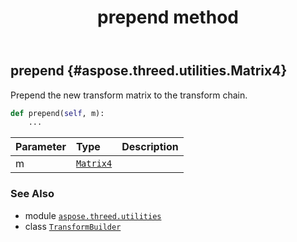 ﻿---
title: prepend method
second_title: Aspose.3D for Python via .NET API References
description: 
type: docs
weight: 40
url: /aspose.threed.utilities/transformbuilder/prepend/
is_root: false
---

## prepend {#aspose.threed.utilities.Matrix4}

Prepend the new transform matrix to the transform chain.



```python
def prepend(self, m):
    ...
```


| Parameter | Type | Description |
| :- | :- | :- |
| m | [`Matrix4`](/3d/python-net/aspose.threed.utilities/matrix4) |  |



### See Also
* module [`aspose.threed.utilities`](../../)
* class [`TransformBuilder`](/3d/python-net/aspose.threed.utilities/transformbuilder)
